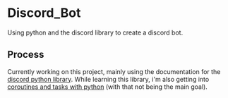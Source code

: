 # Discord_Bot
Using python and the discord library to create a discord bot.
## Process
Currently working on this project, mainly using the documentation for the [discord python library](https://discordpy.readthedocs.io/en/latest/api.html#discord.Embed.author). While learning this library, i'm also getting into [coroutines and tasks with python](https://docs.python.org/3/library/asyncio-task.html) (with that not being the main goal). 

